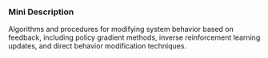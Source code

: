 ### Mini Description

Algorithms and procedures for modifying system behavior based on feedback, including policy gradient methods, inverse reinforcement learning updates, and direct behavior modification techniques.
